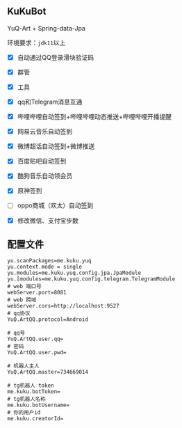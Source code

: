 ## KuKuBot

YuQ-Art + Spring-data-Jpa

环境要求：`jdk11`以上

- [x] 自动通过QQ登录滑块验证码
- [x] 群管
- [x] 工具
- [x] qq和Telegram消息互通
- [x] 哔哩哔哩自动签到+哔哩哔哩动态推送+哔哩哔哩开播提醒
- [x] 网易云音乐自动签到
- [x] 微博超话自动签到+微博推送
- [x] 百度贴吧自动签到
- [x] 酷狗音乐自动领会员
- [x] 原神签到
- [ ] oppo商城（欢太）自动签到
- [x] 修改微信、支付宝步数


## 配置文件
```properties
yu.scanPackages=me.kuku.yuq
yu.context.mode = single
yu.modules=me.kuku.yuq.config.jpa.JpaModule
yu.[modules=me.kuku.yuq.config.telegram.TelegramModule
# web 端口号
webServer.port=8081
# web 跨域
webServer.cors=http://localhost:9527
# qq协议
YuQ.ArtQQ.protocol=Android

# qq号
YuQ.ArtQQ.user.qq=
# 密码
YuQ.ArtQQ.user.pwd=

# 机器人主人
YuQ.ArtQQ.master=734669014

# tg机器人 token
me.kuku.botToken=
# tg机器人名称
me.kuku.botUsername=
# 你的用户id
me.kuku.creatorId=
```